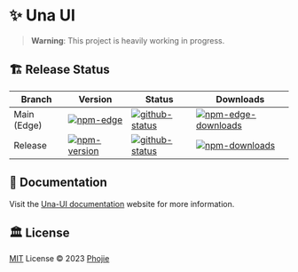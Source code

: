 # ✨ Una UI

> **Warning**: This project is heavily working in progress.

## 🏗️ Release Status

| Branch | Version | Status | Downloads |
| --- | --- | --- | --- |
| Main (Edge) | [![npm-edge][npm-edge-src]][npm-edge-href] | [![github-status][github-status-src]][github-status-href] | [![npm-edge-downloads][npm-edge-downloads-src]][npm-edge-downloads-href] |
| Release | [![npm-version][npm-version-src]][npm-version-href] | [![github-status][github-status-src]][github-status-href] | [![npm-downloads][npm-downloads-src]][npm-downloads-href] |

## 📙 Documentation

Visit the [Una-UI documentation](https://unaui.com/) website for more information.

## 🏛️ License

[MIT](./LICENSE) License © 2023 [Phojie](https://github.com/phojie)

<!-- Badge Variables -->

[npm-version-src]: https://img.shields.io/npm/v/@una-ui/preset?style=flat&colorA=18181B&colorB=CA8A04
[npm-version-href]: https://npmjs.com/package/@una-ui/preset
[npm-edge-src]: https://img.shields.io/npm/v/@una-ui/preset-edge?style=flat&colorA=18181B&colorB=CA8A04
[npm-edge-href]: https://npmjs.com/package/@una-ui/preset-edge
[npm-downloads-src]: https://img.shields.io/npm/dm/@una-ui/preset?style=flat&colorA=18181B&colorB=CA8A04
[npm-downloads-href]: https://npmjs.com/package/@una-ui/preset
[npm-edge-downloads-src]: https://img.shields.io/npm/dm/@una-ui/preset-edge?style=flat&colorA=18181B&colorB=CA8A04
[npm-edge-downloads-href]: https://npmjs.com/package/@una-ui/preset-edge
[github-status-src]: https://img.shields.io/github/checks-status/una-ui/una-ui/main?style=flat&colorA=18181B&colorB=CA8A04
[github-status-href]: https://github.com/una-ui/una-ui/actions
